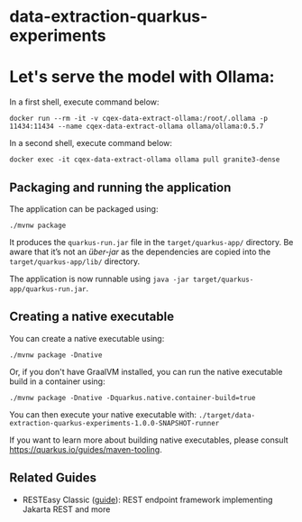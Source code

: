 # data-extraction-quarkus-experiments

# Let's serve the model with Ollama:

In a first shell, execute command below:

```
docker run --rm -it -v cqex-data-extract-ollama:/root/.ollama -p 11434:11434 --name cqex-data-extract-ollama ollama/ollama:0.5.7
```

In a second shell, execute command below:

```
docker exec -it cqex-data-extract-ollama ollama pull granite3-dense
```

## Packaging and running the application

The application can be packaged using:

```shell script
./mvnw package
```

It produces the `quarkus-run.jar` file in the `target/quarkus-app/` directory.
Be aware that it’s not an _über-jar_ as the dependencies are copied into the `target/quarkus-app/lib/` directory.

The application is now runnable using `java -jar target/quarkus-app/quarkus-run.jar`.

## Creating a native executable

You can create a native executable using:

```shell script
./mvnw package -Dnative
```

Or, if you don't have GraalVM installed, you can run the native executable build in a container using:

```shell script
./mvnw package -Dnative -Dquarkus.native.container-build=true
```

You can then execute your native executable with: `./target/data-extraction-quarkus-experiments-1.0.0-SNAPSHOT-runner`

If you want to learn more about building native executables, please consult <https://quarkus.io/guides/maven-tooling>.

## Related Guides

- RESTEasy Classic ([guide](https://quarkus.io/guides/resteasy)): REST endpoint framework implementing Jakarta REST and more
